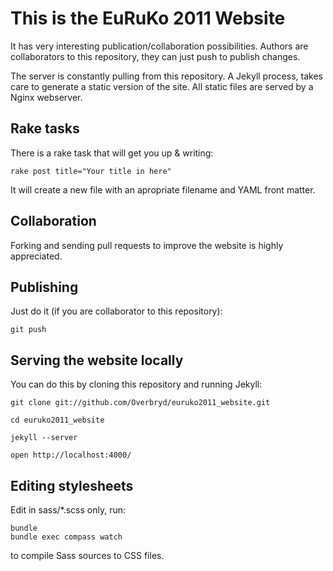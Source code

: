 # This is the EuRuKo 2011 Website

It has very interesting publication/collaboration possibilities.
Authors are collaborators to this repository, they can just push to publish changes.

The server is constantly pulling from this repository. A Jekyll process, takes care to generate a static version of the site.
All static files are served by a Nginx webserver.

## Rake tasks

There is a rake task that will get you up & writing:

    rake post title="Your title in here"

It will create a new file with an apropriate filename and YAML front matter.

## Collaboration

Forking and sending pull requests to improve the website is highly appreciated.

## Publishing

Just do it (if you are collaborator to this repository):

    git push

## Serving the website locally

You can do this by cloning this repository and running Jekyll:

    git clone git://github.com/Overbryd/euruko2011_website.git

    cd euruko2011_website

    jekyll --server
    
    open http://localhost:4000/

## Editing stylesheets

Edit in sass/*.scss only, run:

    bundle
    bundle exec compass watch

to compile Sass sources to CSS files.
